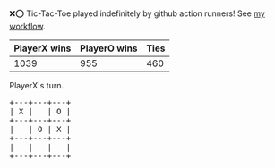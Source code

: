 :x::o: Tic-Tac-Toe played indefinitely by github action runners! See [my workflow](.github/workflows/play.yaml).

|PlayerX wins|PlayerO wins|Ties|
|-|-|-|
|1039|955|460|

PlayerX's turn.

<pre>
+---+---+---+
| X |   | O |
+---+---+---+
|   | O | X |
+---+---+---+
|   |   |   |
+---+---+---+
</pre>